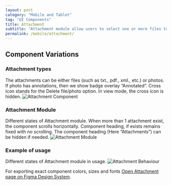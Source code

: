 ```yaml
---
layout: post
category: "Mobile and Tablet"
tag: "UI Components"
title: Attachment
subtitle: "Attachment module allow users to select one or more files to upload to a specific location."
permalink: /mobile/attachment/
---
```


## Component Variations
### Attachment types
The attachments can be either files (such as txt., pdf., xml., etc.) or photos. If photo has annotations, then we show badge overlay “Annotated”. 
Cross icon stands for the Delete file/photo option. In view mode, the cross icon is hidden.
![Attachment Component]({{site.baseurl}}/img/Mobile_Attachments_Component.png) 

### Attachment Module
Different states of Attachment module. When more than 1 attachment exist, the component scrolls horizontally. Component heading, if exists remains fixed with no scrolling. The component heading (Here “Attachments”) can be hidden if needed.
![Attachment Module]({{site.baseurl}}/img/Mobile_Attachments_Module.png) 

### Example of usage
Different states of Attachment module in usage. 
![Attachment Behaviour]({{site.baseurl}}/img/Mobile_Attachments_Behaviour.png) 

For exporting exact component colors, sizes and fonts [Open Attachment page on Figma Design System](https://www.figma.com/file/TwQ8GcLuodWXegpAArH1RC/Draft-mobile-components?node-id=1013%3A18791&t=9ABgPdWYKM5ljMXF-1).
